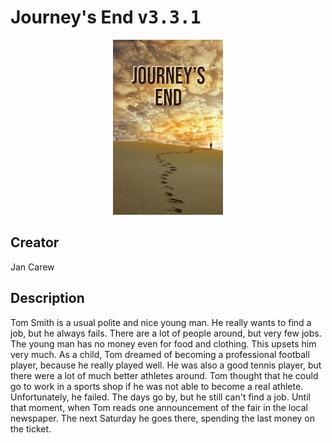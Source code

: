 
# Journey's End <kbd>v3.3.1</kbd>

<center>
  <img src="./cover-1024.jpg"/>
</center>

## Creator
Jan Carew

## Description
Tom Smith is a usual polite and nice young man. He really wants to find a job, but he always fails. There are a lot of people around, but very few jobs. The young man has no money even for food and clothing. This upsets him very much. As a child, Tom dreamed of becoming a professional football player, because he really played well. He was also a good tennis player, but there were a lot of much better athletes around. Tom thought that he could go to work in a sports shop if he was not able to become a real athlete. Unfortunately, he failed. The days go by, but he still can't find a job. Until that moment, when Tom reads one announcement of the fair in the local newspaper. The next Saturday he goes there, spending the last money on the ticket.
